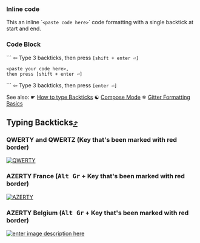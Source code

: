 ### Inline code
This an inline \``<paste code here>`\` code formatting with a single backtick at start and end.


### Code Block
\`\`\` ⇦ Type 3 backticks, then press `[shift + enter ⏎]`

    <paste your code here>,
    then press [shift + enter ⏎]

\`\`\` ⇦ Type 3 backticks, then press `[enter ⏎]`

See also: ☛ [How to type Backticks](https://github.com/FreeCodeCamp/freecodecamp/wiki/code-formatting#typing-backticks) ☯ [Compose Mode](https://gitter.zendesk.com/hc/en-us/articles/201302311-Compose-mode) ❄ [Gitter Formatting Basics](https://gitter.zendesk.com/hc/en-us/articles/200176682-Markdown-basics)

## Typing Backticks[⤴](http://superuser.com/a/254077/122424)
### QWERTY and QWERTZ (Key that's been marked with red border)

[![QWERTY][2]][3]

### AZERTY France (<kbd>Alt Gr</kbd> + Key that's been marked with red border)

[![AZERTY][4]][5]

### AZERTY Belgium (<kbd>Alt Gr</kbd> + Key that's been marked with red border)

[![enter image description here][6]][7]


  [1]: http://en.wikipedia.org/wiki/Dead_key
  [2]: http://i.stack.imgur.com/TOn1U.png
  [3]: http://i.stack.imgur.com/TOn1U.png
  [4]: http://i.stack.imgur.com/BTBIE.png
  [5]: http://i.stack.imgur.com/BTBIE.png
  [6]: http://i.stack.imgur.com/9o9hM.png
  [7]: http://i.stack.imgur.com/9o9hM.png